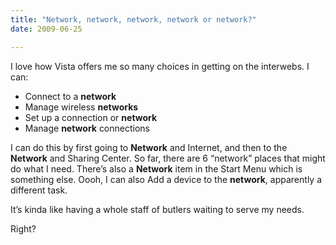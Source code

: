 ```yaml
---
title: "Network, network, network, network or network?"
date: 2009-06-25

---
```


I love how Vista offers me so many choices in getting on the interwebs. I can:

*   Connect to a **network**
*   Manage wireless **networks**
*   Set up a connection or **network**
*   Manage **network** connections

I can do this by first going to **Network** and Internet, and then to the **Network** and Sharing Center. So far, there are 6 “network” places that might do what I need. There’s also a **Network** item in the Start Menu which is something else. Oooh, I can also Add a device to the **network**, apparently a different task.

It’s kinda like having a whole staff of butlers waiting to serve my needs.

Right?
